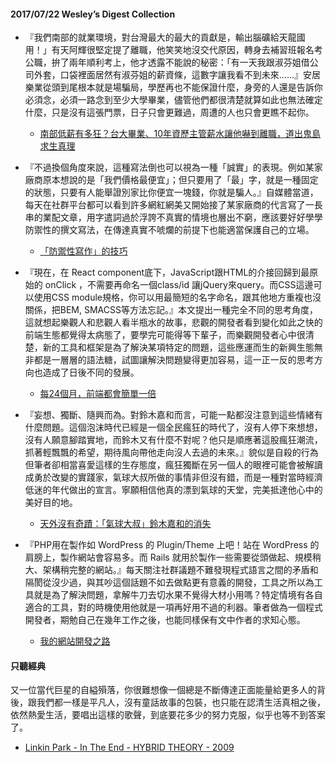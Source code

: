 #### 2017/07/22 Wesley’s Digest Collection

- 『我們南部的就業環境，對台灣最大的最大的貢獻是，輸出腦礦給天龍國用！」有天阿輝很堅定提了離職，他笑笑地沒交代原因，轉身去補習班報名考公職，拚了兩年順利考上，他才透露不能說的秘密：「有一天我跟淑芬姐借公司外套，口袋裡面居然有淑芬姐的薪資條，這數字讓我看不到未來……』安居樂業從頭到尾根本就是場騙局，學歷再也不能保證什麼，身旁的人還是告訴你必須念，必須一路念到至少大學畢業，儘管他們都很清楚就算如此也無法確定什麼，只是沒有這張門票，日子只會更難過，周遭的人也只會更瞧不起你。
  - [南部低薪有多狂？台大畢業、10年資歷主管薪水讓他嚇到離職，道出鬼島求生真理](http://www.storm.mg/lifestyle/300347)
  
- 『不過換個角度來說，這種寫法倒也可以視為一種「誠實」的表現。例如某家廠商原本想說的是「我們價格最便宜」；但只要用了「最」字，就是一種固定的狀態，只要有人能舉證別家比你便宜一塊錢，你就是騙人。』自媒體當道，每天在社群平台都可以看到許多網紅網美又開始接了某家廠商的代言寫了一長串的業配文章，用字遣詞過於浮誇不真實的情境也層出不窮，應該要好好學學防禦性的撰文寫法，在傳達真實不唬爛的前提下也能適當保護自己的立場。
  - [「防禦性寫作」的技巧](https://fredjame.com/defensive-writing-f92b0409d835)
  
- 『現在，在 React component底下，JavaScript跟HTML的介接回歸到最原始的 onClick ，不需要再命名一個class/id 讓jQuery來query。而CSS這邊可以使用CSS module規格，你可以用最簡短的名字命名，跟其他地方重複也沒關係，把BEM, SMACSS等方法忘記。』本文提出一種完全不同的思考角度，這就想起樂觀人和悲觀人看半瓶水的故事，悲觀的開發者看到變化如此之快的前端生態都覺得太病態了，要學完可能得等下輩子，而樂觀開發者心中很清楚，新的工具和框架是為了解決某項特定的問題，這些應運而生的新興生態無非都是一層層的語法糖，試圖讓解決問題變得更加容易，這一正一反的思考方向也造成了日後不同的發展。
  - [每24個月，前端都會簡單一倍](http://stylecoder.tw/front-end-is-getting-easier/)
  
- 『妄想、獨斷、隨興而為。對鈴木嘉和而言，可能一點都沒注意到這些情緒有什麼問題。這個泡沫時代已經是一個全民瘋狂的時代了，沒有人停下來想想，沒有人願意腳踏實地，而鈴木又有什麼不對呢？他只是順應著這股瘋狂潮流，抓著輕飄飄的希望，期待風向帶他走向沒人去過的未來。』貌似是自殺的行為但筆者卻相當喜愛這樣的生存態度，瘋狂獨斷在另一個人的眼裡可能會被解讀成勇於改變的實踐家，氣球大叔所做的事情非但沒有錯，而是一種對當時經濟低迷的年代做出的宣言。寧願相信他真的漂到氣球的天堂，完美抵達他心中的美好目的地。
  - [天外沒有奇蹟：「氣球大叔」鈴木嘉和的消失](https://fugu.cafe/talks/15795)


- 『PHP用在製作如 WordPress 的 Plugin/Theme 上吧！站在 WordPress 的肩膀上，製作網站會容易多。而 Rails 就用於製作一些需要從頭做起、規模稍大、架構稍完整的網站。』每天關注社群議題不難發現程式語言之間的矛盾和隔閡從沒少過，與其吵這個話題不如去做點更有意義的開發，工具之所以為工具就是為了解決問題，拿解牛刀去切水果不覺得大材小用嗎？特定情境有各自適合的工具，對的時機使用他就是一項再好用不過的利器。筆者做為一個程式開發者，期勉自己在幾年工作之後，也能同樣保有文中作者的求知心態。
  - [我的網站開發之路](https://blog.frost.tw/posts/2012/03/25/my-web-develop-way/)





#### 只聽經典
又一位當代巨星的自縊殞落，你很難想像一個總是不斷傳達正面能量給更多人的背後，跟我們都一樣是平凡人，沒有童話故事的包裝，也只能在認清生活真相之後，依然熱愛生活，要唱出這樣的歌聲，到底要花多少的努力克服，似乎也等不到答案了。
- [Linkin Park - In The End - HYBRID THEORY - 2009](https://www.youtube.com/watch?v=eVTXPUF4Oz4)
